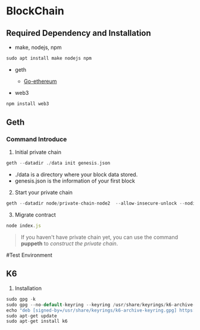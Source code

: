 # BlockChain
## Required Dependency and Installation

* make, nodejs, npm
```c
sudo apt install make nodejs npm
```

* geth
   * [Go-ethereum](https://geth.ethereum.org/)

* web3
```javascript
npm install web3
```

## Geth
### Command Introduce
1. Initial private chain

```go
geth --datadir ./data init genesis.json
```


   * ./data is a directory where your block data stored.
   * genesis.json is the information of your first block

2. Start your private chain

```go
geth --datadir node/private-chain-node2  --allow-insecure-unlock --nodiscover --syncmode full --networkid 100 --port 30303 --http --http.port 8545 --http.api "eth,net,web3,personal" --unlock c5f7f02e4833f2d8fdda9cd51e720793583b5a7a --password /home/well1314/node/private-chain-node2/password.txt console
```

3. Migrate contract

```javascript
node index.js
```

> If you haven't have private chain yet, you can use the command **puppeth** to *construct the private chain*.

#Test Environment
## K6
1. Installation

```c
sudo gpg -k
sudo gpg --no-default-keyring --keyring /usr/share/keyrings/k6-archive-keyring.gpg --keyserver hkp://keyserver.ubuntu.com:80 --recv-keys C5AD17C747E3415A3642D57D77C6C491D6AC1D69
echo "deb [signed-by=/usr/share/keyrings/k6-archive-keyring.gpg] https://dl.k6.io/deb stable main" | sudo tee /etc/apt/sources.list.d/k6.list
sudo apt-get update
sudo apt-get install k6
```


